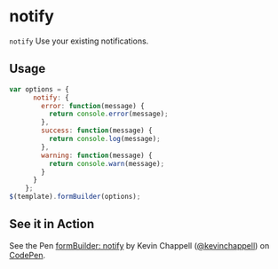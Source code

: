# notify
`notify` Use your existing notifications.

## Usage
```javascript
var options = {
      notify: {
        error: function(message) {
          return console.error(message);
        },
        success: function(message) {
          return console.log(message);
        },
        warning: function(message) {
          return console.warn(message);
        }
      }
    };
$(template).formBuilder(options);
```

## See it in Action
<p data-height="494" data-theme-id="22927" data-slug-hash="xVrOVr" data-default-tab="result" data-user="kevinchappell" class="codepen">See the Pen <a href="http://codepen.io/kevinchappell/pen/xVrOVr">formBuilder: notify</a> by Kevin Chappell (<a href="http://codepen.io/kevinchappell">@kevinchappell</a>) on <a href="http://codepen.io">CodePen</a>.</p>
